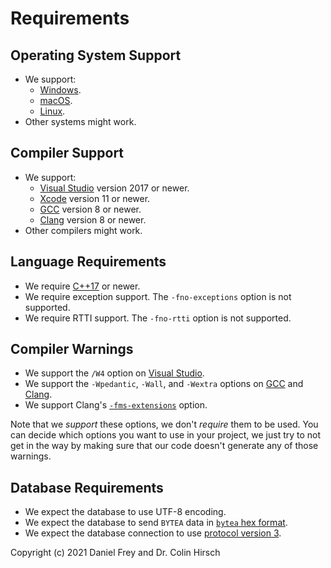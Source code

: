 # Requirements

## Operating System Support

* We support:
  * [Windows](https://en.wikipedia.org/wiki/Microsoft_Windows).
  * [macOS](https://en.wikipedia.org/wiki/MacOS).
  * [Linux](https://en.wikipedia.org/wiki/Linux).
* Other systems might work.

## Compiler Support

* We support:
  * [Visual Studio](https://en.wikipedia.org/wiki/Microsoft_Visual_Studio) version 2017 or newer.
  * [Xcode](https://en.wikipedia.org/wiki/Xcode) version 11 or newer.
  * [GCC](https://gcc.gnu.org/) version 8 or newer.
  * [Clang](https://clang.llvm.org/) version 8 or newer.
* Other compilers might work.

## Language Requirements

* We require [C++17](https://en.wikipedia.org/wiki/C%2B%2B17) or newer.
* We require exception support. The `-fno-exceptions` option is not supported.
* We require RTTI support. The `-fno-rtti` option is not supported.

## Compiler Warnings

* We support the `/W4` option on [Visual Studio](https://docs.microsoft.com/en-us/cpp/build/reference/compiler-option-warning-level).
* We support the `-Wpedantic`, `-Wall`, and `-Wextra` options on [GCC](https://gcc.gnu.org/onlinedocs/gcc/Warning-Options.html) and [Clang](https://clang.llvm.org/docs/DiagnosticsReference.html).
* We support Clang's [`-fms-extensions`](https://clang.llvm.org/docs/MSVCCompatibility.html) option.

Note that we *support* these options, we don't *require* them to be used.
You can decide which options you want to use in your project, we just try to not get in the way by making sure that our code doesn't generate any of those warnings.

## Database Requirements

* We expect the database to use UTF-8 encoding.
* We expect the database to send `BYTEA` data in [`bytea` hex format](https://www.postgresql.org/docs/current/datatype-binary.html).
* We expect the database connection to use [protocol version 3](https://www.postgresql.org/docs/current/protocol.html).

Copyright (c) 2021 Daniel Frey and Dr. Colin Hirsch
